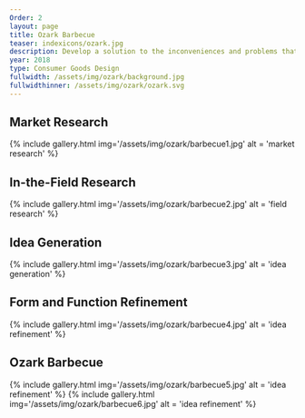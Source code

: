 ```yaml
---
Order: 2
layout: page
title: Ozark Barbecue
teaser: indexicons/ozark.jpg
description: Develop a solution to the inconveniences and problems that cause users to avoid utilizing their barbecue
year: 2018
type: Consumer Goods Design
fullwidth: /assets/img/ozark/background.jpg
fullwidthinner: /assets/img/ozark/ozark.svg
---
```

## Market Research
{% include gallery.html img='/assets/img/ozark/barbecue1.jpg' alt = 'market research' %}

## In-the-Field Research
{% include gallery.html img='/assets/img/ozark/barbecue2.jpg' alt = 'field research' %}

## Idea Generation
{% include gallery.html img='/assets/img/ozark/barbecue3.jpg' alt = 'idea generation' %}

## Form and Function Refinement
{% include gallery.html img='/assets/img/ozark/barbecue4.jpg' alt = 'idea refinement' %}

## Ozark Barbecue
{% include gallery.html img='/assets/img/ozark/barbecue5.jpg' alt = 'idea refinement' %}
{% include gallery.html img='/assets/img/ozark/barbecue6.jpg' alt = 'idea refinement' %}


